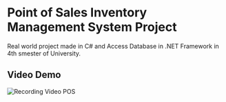# Point of Sales Inventory Management System Project
Real world project made in C# and Access Database in .NET Framework in 4th smester of University.
## Video Demo

![Recording Video POS](https://youtu.be/02hPBoNNmIA?si=gWTB7gr5UT343Mfc)
